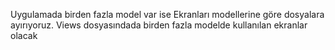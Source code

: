 Uygulamada birden fazla model var ise Ekranları modellerine göre dosyalara ayırıyoruz.
Views dosyasındada birden fazla modelde kullanılan ekranlar olacak